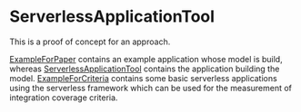 # ServerlessApplicationTool

This is a proof of concept for an approach.

[ExampleForPaper](ExampleForPaper) contains an example application whose model is build, whereas
[ServerlessApplicationTool](ServerlessApplicationTool) contains the application building the model.
[ExampleForCriteria](ExampleForCriteria) contains some basic serverless applications using the serverless framework which can be used for the measurement of integration coverage criteria.
